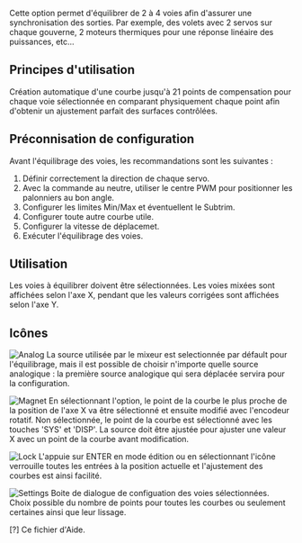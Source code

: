 Cette option permet d'équilibrer de 2 à 4 voies afin d'assurer une synchronisation des sorties. Par exemple, des volets avec 2 servos sur chaque gouverne, 2 moteurs thermiques pour une réponse linéaire des puissances, etc...

## Principes d'utilisation
Création automatique d'une courbe jusqu'à 21 points de compensation pour chaque voie sélectionnée en comparant physiquement chaque point afin d'obtenir un ajustement parfait des surfaces contrôlées.

## Préconnisation de configuration 
Avant l'équilibrage des voies, les recommandations sont les suivantes : 
1. Définir correctement la direction de chaque servo.
2. Avec la commande au neutre, utiliser le centre PWM pour positionner les palonniers au bon angle.
3. Configurer les limites Min/Max et éventuellent le Subtrim.
4. Configurer toute autre courbe utile.
5. Configurer la vitesse de déplacemet.
6. Exécuter l'équilibrage des voies.

## Utilisation
Les voies à équilibrer doivent être sélectionnées. Les voies mixées sont affichées selon l'axe X, pendant que les valeurs corrigées sont affichées selon l'axe Y.

## Icônes
![Analog](/bitmaps/system/icon_analog.png) La source utilisée par le mixeur est selectionnée par défault pour l'équilibrage, mais il est possible de choisir n'importe quelle source analogique : la première source analogique qui sera déplacée servira pour la configuration.

![Magnet](/bitmaps/system/icon_magnet.png) En sélectionnant l'option, le point de la courbe le plus proche de la position de l'axe X va être sélectionné et ensuite modifié avec l'encodeur rotatif. Non sélectionnée, le point de la courbe est sélectionné avec les touches 'SYS' et 'DISP'. La source doit être ajustée pour ajuster une valeur X avec un point de la courbe avant modification.

![Lock](/bitmaps/system/icon_lock.png) L'appuie sur ENTER en mode édition ou en sélectionnant l'icône verrouille toutes les entrées à la position actuelle et l'ajustement des courbes est ainsi facilité.

![Settings](/bitmaps/system/icon_system.png) Boite de dialogue de configuation des voies sélectionnées. Choix possible du nombre de points pour toutes les courbes ou seulement certaines ainsi que leur lissage.

[?] Ce fichier d'Aide.
